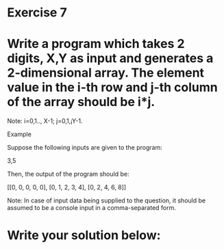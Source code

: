 # Exercise 7
# Write a program which takes 2 digits, X,Y as input and generates a 2-dimensional array. The element value in the i-th row and j-th column of the array should be i*j.

Note: i=0,1.., X-1; j=0,1,¡­Y-1.

Example

Suppose the following inputs are given to the program:

3,5

Then, the output of the program should be:

[[0, 0, 0, 0, 0], [0, 1, 2, 3, 4], [0, 2, 4, 6, 8]] 



Note: In case of input data being supplied to the question, it should be assumed to be a console input in a comma-separated form.





# Write your solution below:

